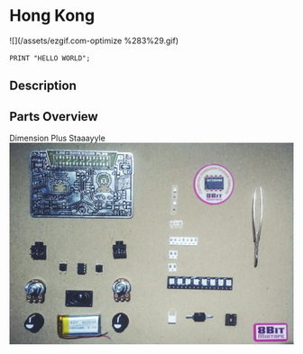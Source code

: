 # Hong Kong

![](/assets/ezgif.com-optimize %283%29.gif)

```
PRINT "HELLO WORLD";
```

## Description



## Parts Overview

Dimension Plus Staaayyle![](/assets/Parts_overview_dimensionplus_style.jpg)


